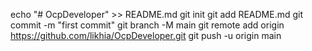 echo "# OcpDeveloper" >> README.md
git init
git add README.md
git commit -m "first commit"
git branch -M main
git remote add origin https://github.com/likhia/OcpDeveloper.git
git push -u origin main
